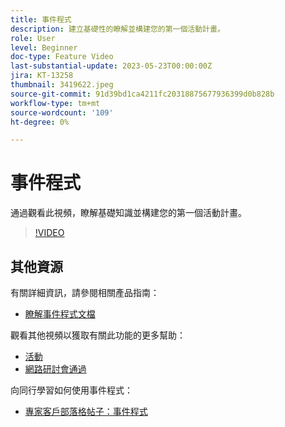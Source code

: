 ```yaml
---
title: 事件程式
description: 建立基礎性的瞭解並構建您的第一個活動計畫。
role: User
level: Beginner
doc-type: Feature Video
last-substantial-update: 2023-05-23T00:00:00Z
jira: KT-13258
thumbnail: 3419622.jpeg
source-git-commit: 91d39bd1ca4211fc20318875677936399d0b828b
workflow-type: tm+mt
source-wordcount: '109'
ht-degree: 0%

---
```



# 事件程式

通過觀看此視頻，瞭解基礎知識並構建您的第一個活動計畫。

>[!VIDEO](https://video.tv.adobe.com/v/3419622/?learn=on)

## 其他資源

有關詳細資訊，請參閱相關產品指南：

* [瞭解事件程式文檔](https://experienceleague.adobe.com/docs/marketo/using/product-docs/demand-generation/events/understanding-events/understanding-event-programs.html?lang=en)

觀看其他視頻以獲取有關此功能的更多幫助：
* [活動](https://experienceleague.adobe.com/docs/marketo-learn/tutorials/events/events-watch.html?lang=en)
* [網路研討會通過](https://experienceleague.adobe.com/docs/marketo-learn/tutorials/events/webinar-watch.html?lang=en)

向同行學習如何使用事件程式：
* [專家客戶部落格帖子：事件程式](https://nation.marketo.com/t5/product-blogs/marketo-success-series-event-programs/ba-p/299191)

